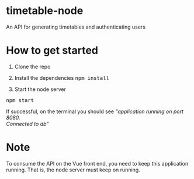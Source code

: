 # timetable-node
An API for generating timetables and authenticating users

# How to get started

1. Clone the repo

2. Install the dependencies
<kbd> npm install </kbd>

3. Start the node server

<kbd> npm start </kbd>

If successful, on the terminal you should see 
<i> "application running on port 8080. <br> Connected to db" </i>

# Note

To consume the API on the Vue front end, you need to keep this application running. That is, the node server must keep on running.  
